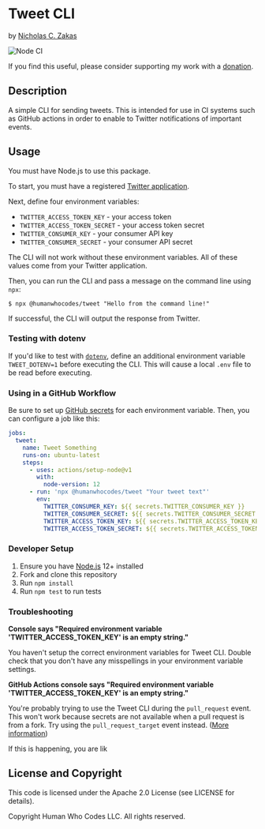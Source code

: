 # Tweet CLI

by [Nicholas C. Zakas](https://humanwhocodes.com)

![Node CI](https://github.com/humanwhocodes/tweet/workflows/Node%20CI/badge.svg)

If you find this useful, please consider supporting my work with a [donation](https://humanwhocodes.com/donate).

## Description

A simple CLI for sending tweets. This is intended for use in CI systems such as GitHub actions in order to enable to Twitter notifications of important events.

## Usage

You must have Node.js to use this package.

To start, you must have a registered [Twitter application](https://developer.twitter.com/apps). 

Next, define four environment variables:

* `TWITTER_ACCESS_TOKEN_KEY` - your access token
* `TWITTER_ACCESS_TOKEN_SECRET` - your access token secret
* `TWITTER_CONSUMER_KEY` - your consumer API key
* `TWITTER_CONSUMER_SECRET` - your consumer API secret

The CLI will not work without these environment variables. All of these values come from your Twitter application.

Then, you can run the CLI and pass a message on the command line using `npx`:

```
$ npx @humanwhocodes/tweet "Hello from the command line!"
```

If successful, the CLI will output the response from Twitter.

### Testing with dotenv

If you'd like to test with [`dotenv`](https://npmjs.com/package/dotenv), define an additional environment variable `TWEET_DOTENV=1` before executing the CLI. This will cause a local `.env` file to be read before executing.

### Using in a GitHub Workflow

Be sure to set up [GitHub secrets](https://help.github.com/en/actions/configuring-and-managing-workflows/creating-and-storing-encrypted-secrets) for each environment variable. Then, you can configure a job like this:

```yaml
jobs:
  tweet:
    name: Tweet Something
    runs-on: ubuntu-latest
    steps:
      - uses: actions/setup-node@v1
        with:
          node-version: 12
      - run: 'npx @humanwhocodes/tweet "Your tweet text"'
        env:
          TWITTER_CONSUMER_KEY: ${{ secrets.TWITTER_CONSUMER_KEY }}
          TWITTER_CONSUMER_SECRET: ${{ secrets.TWITTER_CONSUMER_SECRET }}
          TWITTER_ACCESS_TOKEN_KEY: ${{ secrets.TWITTER_ACCESS_TOKEN_KEY }}
          TWITTER_ACCESS_TOKEN_SECRET: ${{ secrets.TWITTER_ACCESS_TOKEN_SECRET }}
```

### Developer Setup

1. Ensure you have [Node.js](https://nodejs.org) 12+ installed
2. Fork and clone this repository
3. Run `npm install`
4. Run `npm test` to run tests

### Troubleshooting

**Console says "Required environment variable 'TWITTER_ACCESS_TOKEN_KEY' is an empty string."**

You haven't setup the correct environment variables for Tweet CLI. Double check that you don't have any misspellings in your environment variable settings.

**GitHub Actions console says "Required environment variable 'TWITTER_ACCESS_TOKEN_KEY' is an empty string."**

You're probably trying to use the Tweet CLI during the `pull_request` event. This won't work because secrets are not available when a pull request is from a fork. Try using the `pull_request_target` event instead. ([More information](https://docs.github.com/en/actions/reference/events-that-trigger-workflows#pull_request_target))

If this is happening, you are lik

## License and Copyright

This code is licensed under the Apache 2.0 License (see LICENSE for details).

Copyright Human Who Codes LLC. All rights reserved.
